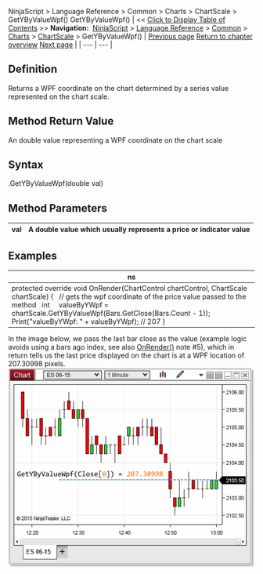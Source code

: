 ﻿
NinjaScript > Language Reference > Common > Charts > ChartScale > GetYByValueWpf()
GetYByValueWpf()
| << [Click to Display Table of Contents](getybyvaluewpf.md) >> **Navigation:**     [NinjaScript](ninjascript-1.md) > [Language Reference](language_reference_wip-1.md) > [Common](common-1.md) > [Charts](chart-1.md) > [ChartScale](chartscale-1.md) > GetYByValueWpf() | [Previous page](getybyvalue-1.md) [Return to chapter overview](chartscale-1.md) [Next page](height-1.md) |
| --- | --- |
## Definition
Returns a WPF coordinate on the chart determined by a series value represented on the chart scale.
 
## Method Return Value
An double value representing a WPF coordinate on the chart scale
## 
## Syntax
<chartScale>.GetYByValueWpf(double val)
## 
## Method Parameters
| val | A double value which usually represents a price or indicator value |
| --- | --- |

## 
## 
## Examples
| ns |
| --- |
| protected override void OnRender(ChartControl chartControl, ChartScale chartScale) {    // gets the wpf coordinate of the price value passed to the method    int     valueByYWpf = chartScale.GetYByValueWpf(Bars.GetClose(Bars.Count - 1));      Print("valueByYWpf: " + valueByYWpf); // 207 } |

 In the image below, we pass the last bar close as the value (example logic avoids using a bars ago index, see also [OnRender()](onrender-1.md) note #5), which in return tells us the last price displayed on the chart is at a WPF location of 207.30998 pixels.
 
![GetYByValueWpf](getybyvaluewpf.png)
